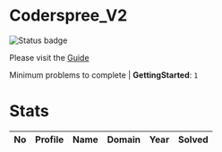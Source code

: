 
Coderspree_V2
=============


![Status badge](https://github.com/InnogeeksOrganization/coderspree/actions/workflows/checkSubmission.yml/badge.svg)  


Please visit the [Guide](./Guide/README.md)  


Minimum problems to complete | **GettingStarted**: `1` 

# Stats
  

|No|Profile|Name|Domain|Year|Solved|
| :---: | :---: | :---: | :---: | :---: | :---: |
